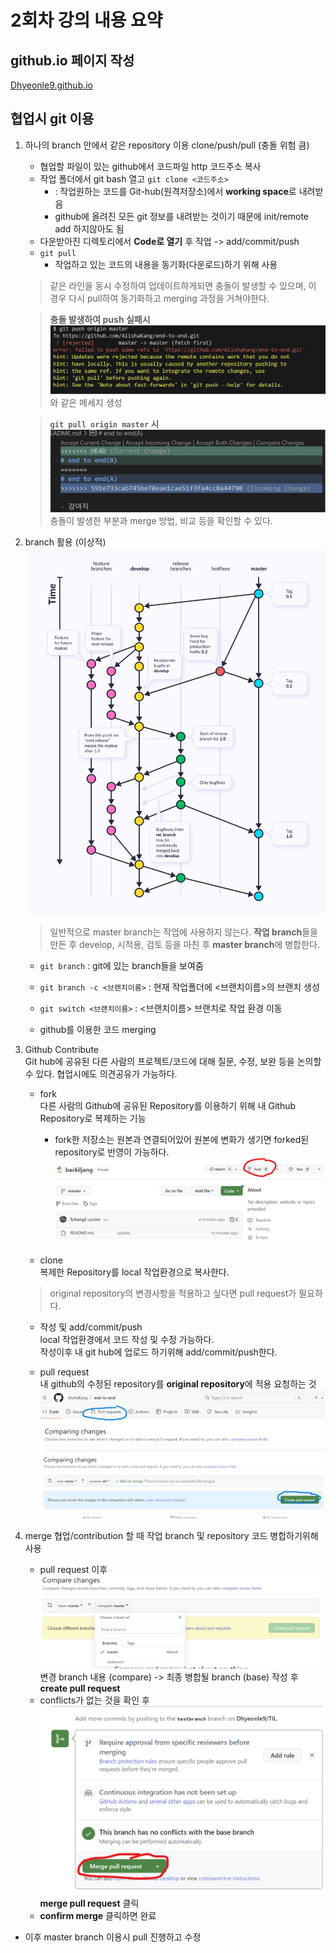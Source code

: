 # 2회차 강의 내용 요약

## github.io 페이지 작성  
[Dhyeonle9.github.io](https://Dhyeonle9.github.io)  

## 협업시 git 이용
1. 하나의 branch 안에서 같은 repository 이용 clone/push/pull (충돌 위험 큼)
    - 협업할 파일이 있는 github에서 코드파일 http 코드주소 복사
    - 작업 폴더에서 git bash 열고 `git clone <코드주소>` 
        - : 작업원하는 코드를 Git-hub(원격저장소)에서 **working space**로 내려받음
        - github에 올려진 모든 git 정보를 내려받는 것이기 때문에 init/remote add 하지않아도 됨
    - 다운받아진 디렉토리에서 **Code로 열기** 후 작업 -> add/commit/push
    - `git pull`
        - 작업하고 있는 코드의 내용을 동기화(다운로드)하기 위해 사용

    > 같은 라인을 동시 수정하여 업데이트하게되면 충돌이 발생할 수 있으며, 이 경우 다시 pull하여 동기화하고 merging 과정을 거쳐야한다.

    
    > **충돌 발생하여 push 실패시**
    ![push 실패](./assets/2023-09-26_1.png)
    와 같은 메세지 생성  
      
    >**`git pull origin master` 시**
    ![pull](./assets/2023-09-26_2.png)  
    충돌이 발생한 부분과 merge 방법, 비교 등을 확인할 수 있다.

2. branch 활용 (이상적)  
    ![git workflow](./assets/git_workflow.png)
    >일반적으로 master branch는 작업에 사용하지 않는다. **작업 branch**들을 만든 후 develop, 시적용, 검토 등을 마친 후 **master branch**에 병합한다. 
    - `git branch` : git에 있는 branch들을 보여줌
    - `git branch -c <브랜치이름>` : 현재 작업폴더에 <브랜치이름>의 브랜치 생성
    - `git switch <브랜치이름>` : <브랜치이름> 브랜치로 작업 환경 이동
    
    - github를 이용한 코드 merging

3. Github Contribute  
Git hub에 공유된 다른 사람의 프로젝트/코드에 대해 질문, 수정, 보완 등을 논의할 수 있다. 협업시에도 의견공유가 가능하다.

    - fork  
    다른 사람의 Github에 공유된 Repository를 이용하기 위해 내 Github Repository로 복제하는 기능
        - fork한 저장소는 원본과 연결되어있어 원본에 변화가 생기면 forked된 repository로 반영이 가능하다.
    ![fork](./assets/fork.png)  

    - clone  
    복제한 Repository를 local 작업환경으로 복사한다.  
    >original repository의 변경사항을 적용하고 싶다면 pull request가 필요하다.

    - 작성 및 add/commit/push  
    local 작업환경에서 코드 작성 및 수정 가능하다.  
    작성이후 내 git hub에 업로드 하기위해 add/commit/push한다.


    - pull request  
    내 github의 수정된 repository를 **original repository**에 적용 요청하는 것  
    ![pull request](./assets/pull_request.png)  
    ![creative pull request](./assets/create_pull_request.png)  
    
4. merge
    협업/contribution 할 때 작업 branch 및 repository 코드 병합하기위해 사용 
    - pull request 이후
    ![merge](./assets/merge.png) 
    변경 branch 내용 (compare) -> 최종 병합될 branch (base) 작성 후 **create pull request**
    - conflicts가 없는 것을 확인 후  
    ![merge pull request](./assets/merge_pull_request.png)
    **merge pull request** 클릭  
    - **confirm merge** 클릭하면 완료

- 이후 master branch 이용시 pull 진행하고 수정




